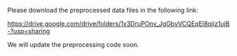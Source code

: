 Please download the preprocessed data files in the following link:

https://drive.google.com/drive/folders/1x3DruPOnv_JgGbvVCQEqEl8qjiz1ujB-?usp=sharing

We will update the preprocessing code soon.

